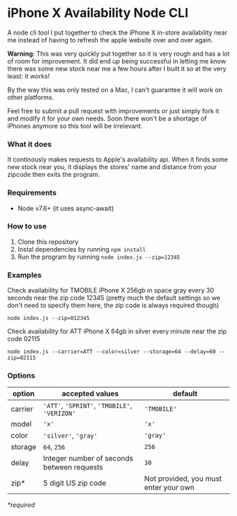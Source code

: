 # iPhone X Availability Node CLI

A node cli tool I put together to check the iPhone X in-store availability near me instead of having to refresh the apple website over and over again.

**Warning**: This was very quickly put together so it is very rough and has a lot of room for improvement. It did end up being successful in letting me know there was some new stock near me a few hours after I built it so at the very least: it works!

By the way this was only tested on a Mac, I can't guarantee it will work on other platforms.

Feel free to submit a pull request with improvements or just simply fork it and modify it for your own needs. Soon there won't be a shortage of iPhones anymore so this tool will be irrelevant.

### What it does
It continously makes requests to Apple's availability api. When it finds some new stock near you, it displays the stores' name and distance from your zipcode then exits the program.

### Requirements
- Node v7.6+ (it uses async-await)

### How to use

1. Clone this repository
1. Instal dependencies by running `npm install`
1. Run the program by running `node index.js --zip=12345`

### Examples

Check availability for TMOBILE iPhone X 256gb in space gray every 30 seconds near the zip code 12345 (pretty much the default settings so we don't need to specify them here, the zip code is always required though)
```
node index.js --zip=012345
```

Check availability for ATT iPhone X 64gb in silver every minute near the zip code 02115
```
node index.js --carrier=ATT --color=silver --storage=64 --delay=60 --zip=02115
```

### Options
| option  | accepted values                               | default                               |
| ------- | --------------------------------------------- | ------------------------------------- |
| carrier | `'ATT'`, `'SPRINT'`, `'TMOBILE'`, `'VERIZON'` | `'TMOBILE'`                           |
| model   | `'x'`                                         | `'x'`                                 |
| color   | `'silver'`, `'gray'`                          | `'gray'`                              |
| storage | `64`, `256`                                   | `256`                                 |
| delay   | Integer number of seconds between requests    | `30`                                  |
| zip*    | 5 digit US zip code                           | Not provided, you must enter your own |

*\*required*
